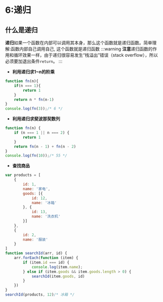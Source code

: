 # 6:递归
## 什么是递归
**递归**如果一个函数在内部可以调用其本身，那么这个函数就是递归函数。简单理解:函数内部自己调用自己, 这个函数就是递归函数
:::warning
**注意**递归函数的作用和循环效果一样，由于递归很容易发生“栈溢出”错误（stack overflow），所以必须要加退出条件`return`。
:::
- **利用递归求1~n的阶乘**
``` javascript
function fn(n){
    if(n === 1){
        return 1
    }
    return n * fn(n-1)
}
console.log(fn(3));/* 6 */
```
- **利用递归求斐波那契数列**
``` javascript
function fn(n) {
    if (n === 1 || n === 2) {
        return 1
    }
    return fn(n - 1) + fn(n - 2)
}
console.log(fn(10));/* 55 */
```     
- **查找商品**
```JavaScript
var products = [
    {
        id: 1,
        name: '家电',
        goods: [{
            id: 12,
            name: '冰箱'
        }, {
            id: 13,
            name: '洗衣机'
        }]
    },
    {
        id: 2,
        name: '服装'
    }
]
function searchId(arr, id) {
    arr.forEach(function (item) {
        if (item.id === id) {
            console.log(item.name);
        } else if (item.goods && item.goods.length > 0) {
            searchId(item.goods, id)
        }
    })
}
searchId(products, 12)/* 冰箱 */
```       